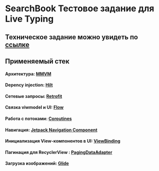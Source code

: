 # SearchBook Тестовое задание для Live Typing
## Техническое задание можно увидеть по [ссылке](https://livetyping.notion.site/Android-Book-search-simplified-9fa1a9093d264843b3d6992fa825f59f)
## Применяемый стек
####  Архитектура: [MMVM](https://www.google.com)
####  Depency injection: [Hilt](https://developer.android.com/training/dependency-injection/hilt-android)
####  Сетевые запросы: [Retrofit](https://square.github.io/retrofit/)
####  Связка viwmodel и UI: [Flow](https://developer.android.com/kotlin/flow)
####  Работа с потоками: [Coroutines](https://developer.android.com/kotlin/coroutines)
####  Навигация: [Jetpack Navigation Component](https://developer.android.com/guide/navigation/navigation-getting-started)
####  Инициализация View-компонентов в UI: [ViewBinding](https://developer.android.com/topic/libraries/view-binding)
####  Пагинация для RecyclerView : [PagingDataAdapter](https://developer.android.com/reference/kotlin/androidx/paging/PagingDataAdapter)
####  Загрузка изображений: [Glide](https://github.com/bumptech/glide)
